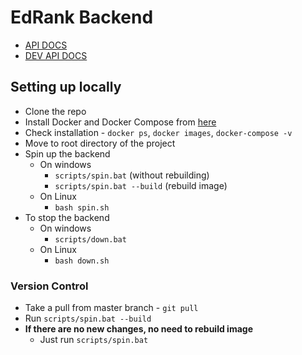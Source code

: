 # EdRank Backend


- [API DOCS](https://github.com/edrank/edrank_backend/blob/master/docs/API_DOCS.md)
- [DEV API DOCS](https://github.com/edrank/edrank_backend/blob/master/docs/DEV_API_DOCS.md)

## Setting up locally

- Clone the repo
- Install Docker and Docker Compose from [here](https://docs.docker.com/compose/install/)
- Check installation - `docker ps`, `docker images`, `docker-compose -v`
- Move to root directory of the project
- Spin up the backend
    - On windows
        - `scripts/spin.bat` (without rebuilding)
        - `scripts/spin.bat --build` (rebuild image)
    - On Linux
        - `bash spin.sh`
- To stop the backend
    - On windows
        - `scripts/down.bat`
    - On Linux
        - `bash down.sh`

### Version Control 
- Take a pull from master branch - `git pull`
- Run `scripts/spin.bat --build`
- **If there are no new changes, no need to rebuild image** 
    - Just run `scripts/spin.bat`
